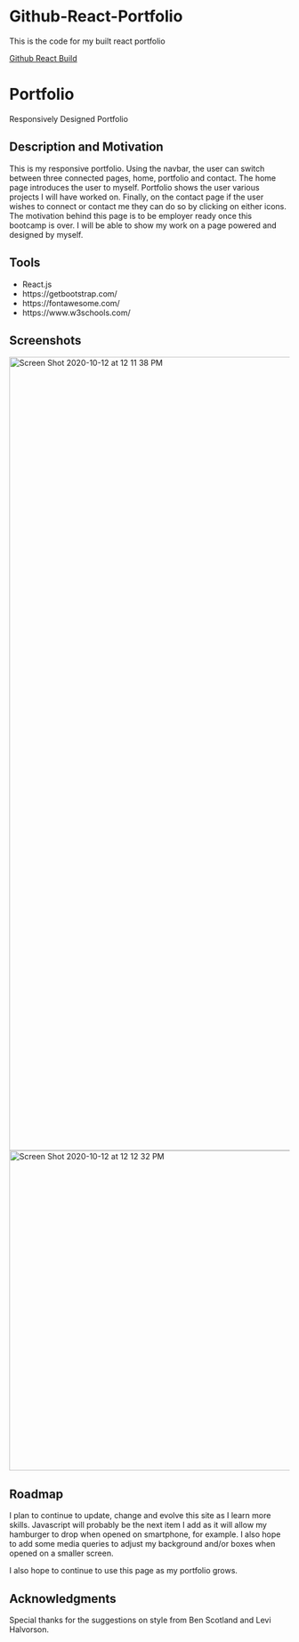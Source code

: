 # Github-React-Portfolio

<p>This is the code for my built react portfolio</p>

<a href="https://github.com/klsybthrst/ReactPortfolio">Github React Build</a>

<h1>Portfolio</h1>
Responsively Designed Portfolio

<h2>Description and Motivation</h2>
<p>This is my responsive portfolio. Using the navbar, the user can switch between three connected pages, home, portfolio and contact. The home page introduces the user to myself. Portfolio shows the user various projects I will have worked on. Finally, on the contact page if the user wishes to connect or contact me they can do so by clicking on either icons. The motivation behind this page is to be employer ready once this bootcamp is over. I will be able to show my work on a page powered and designed by myself.</p>

<h2>Tools</h2>
<ul>
  <li>React.js</li>
  <li>https://getbootstrap.com/</li>
  <li>https://fontawesome.com/</li>
  <li>https://www.w3schools.com/</li>
 </ul>
  
<h2>Screenshots</h2>
<img width="1426" alt="Screen Shot 2020-10-12 at 12 11 38 PM" src="https://user-images.githubusercontent.com/70531552/95768321-1e63b780-0c84-11eb-82e5-33c8e36fbd97.png">
<img width="575" alt="Screen Shot 2020-10-12 at 12 12 32 PM" src="https://user-images.githubusercontent.com/70531552/95768368-389d9580-0c84-11eb-94c5-6e50ab88ad03.png">


<h2>Roadmap</h2>
<p>I plan to continue to update, change and evolve this site as I learn more skills. Javascript will probably be the next item I add as it will allow my hamburger to drop when opened on smartphone, for example. I also hope to add some media queries to adjust my background and/or boxes when opened on a smaller screen.</p>

<p>I also hope to continue to use this page as my portfolio grows.</p>

<h2>Acknowledgments</h2> 
<p>Special thanks for the suggestions on style from Ben Scotland and Levi Halvorson.</p>
